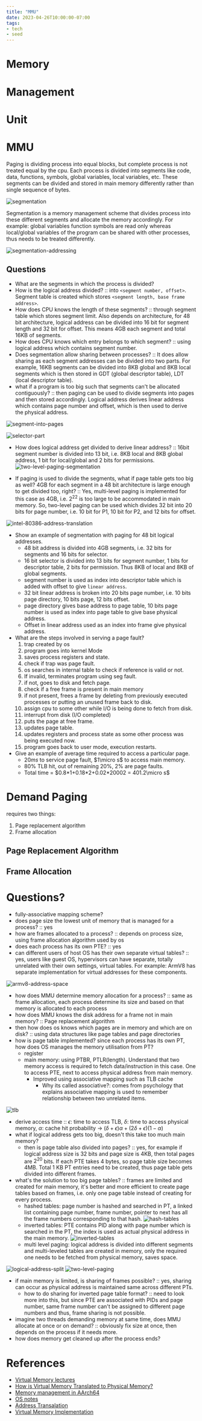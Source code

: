 ```yaml
---
title: "MMU"
date: 2023-04-26T10:00:00-07:00
tags:
- tech
- seed
---
```


# Memory

# Management

# Unit

# MMU

Paging is dividing process into equal blocks, but complete process is not treated equal by the cpu. Each process is divided into segments like code, data, functions, symbols, global variables, local variables, etc.
These segments can be divided and stored in main memory differently rather than single sequence of bytes.

![segmentation](thoughts/images/segmentation.png)

Segmentation is a memory management scheme that divides process into these different segments and allocate the memory accordingly. For example: global variables function symbols are read only whereas local/global variables of the program can be shared with other processes, thus needs to be treated differently.

![segmentation-addressing](segmentation-addressing.png)

## Questions

- What are the segments in which the process is divided?
- How is the logical address divided? :: into `<segment number, offset>`. Segment table is created which stores `<segment length, base frame address>`.
- How does CPU knows the length of these segments? :: through segment table which stores segment limit. Also depends on architecture, for 48 bit architecture, logical address can be divided into 16 bit for segment length and 32 bit for offset. This means 4GB each segment and total 16KB of segments.
- How does CPU knows which entry belongs to which segment? :: using logical address which contains segment number.
- Does segmentation allow sharing between processes? :: It does allow sharing as each segment addresses can be divided into two parts. For example, 16KB segments can be divided into 8KB global and 8KB local segments which is then stored in GDT (global descriptor table), LDT (local descriptor table).
- what if a program is too big such that segments can't be allocated contiguously? :: then paging can be used to divide segments into pages and then stored accordingly. Logical address derives linear address which contains page number and offset, which is then used to derive the physical address.

![segment-into-pages](segment-into-pages.png)

![selector-part](selector-part-logical-address.png)

- How does logical address get divided to derive linear address? :: 16bit segment number is divided into 13 bit, i.e. 8KB local and 8KB global address, 1 bit for local/global and 2 bits for permissions.
![two-level-paging-segmentation](two-level-paging-segmentation.png)

- If paging is used to divide the segments, what if page table gets too big as well? 4GB for each segment in a 48 bit architecture is large enough to get divided too, right? :: Yes, multi-level paging is implemented for this case as 4GB, i.e. $2^{22}$ is too large to be accommodated in main memory. So, two-level paging can be used which divides 32 bit into 20 bits for page number, i.e. 10 bit for P1, 10 bit for P2, and 12 bits for offset.

![intel-80386-address-translation](intel-80386-address-translation.png)

- Show an example of segmentation with paging for 48 bit logical addresses.
	- 48 bit address is divided into 4GB segments, i.e. 32 bits for segments and 16 bits for selector.
	- 16 bit selector is divided into 13 bits for segment number, 1 bits for descriptor table, 2 bits for permission. Thus 8KB of local and 8KB of global segments.
	- segment number is used as index into descriptor table which is added with offset to give `linear address`.
	- 32 bit linear address is broken into 20 bits page number, i.e. 10 bits page directory, 10 bits page, 12 bits offset.
	- page directory gives base address to page table, 10 bits page number is used as index into page table to give base physical address.
	- Offset in linear address used as an index into frame give physical address.
- What are the steps involved in serving a page fault?
	1. trap created by os
	2. program goes into kernel Mode
	3. saves process registers and state.
	4. check if trap was page fault.
	5. os searches in internal table to check if reference is valid or not.
	6. If invalid, terminates program using seg fault.
	7. if not, goes to disk and fetch page.
	8. check if a free frame is present in main memory
	9. if not present, frees a frame by deleting from previously executed processes or putting an unused frame back to disk.
	10. assign cpu to some other while I/O is being done to fetch from disk.
	11. interrupt from disk (I/O completed)
	12. puts the page at free frame.
	13. updates page table.
	14. updates registers and process state as some other process was being executed now.
	15. program goes back to user mode, execution restarts.
- Give an example of average time required to access a particular page.
	- $20ms$ to service page fault, $1\micro s$ to access main memory.
	- 80% TLB hit, out of remaining 20%, 2% are page faults.
	- Total time = $0.8*1+0.18*2+0.02*20002 = 401.2\micro s$

# Demand Paging

requires two things:

1. Page replacement algorithm
2. Frame allocation

## Page Replacement Algorithm

## Frame Allocation

# Questions?

- fully-associative mapping scheme?
- does page size the lowest unit of memory that is managed for a process? :: yes
- how are frames allocated to a process? :: depends on process size, using frame allocation algorithm used by os
- does each process has its own PTE? :: yes
- can different users of host OS has their own separate virtual tables? :: yes, users like guest OS, hypervisors can have separate, totally unrelated with their own settings, virtual tables. For example: ArmV8 has separate implementation for virtual addresses for these components.

![armv8-address-space](thoughts/images/address-spaces-in-ArmV8-A.png)

- how does MMU determine memory allocation for a process? :: same as frame allocation, each process determine its size and based on that memory is allocated to each process
- how does MMU knows the disk address for a frame not in main memory? :: Page replacement algorithm
- then how does os knows which pages are in memory and which are on disk? :: using data structures like page tables and page directories
- how is page table implemented? since each process has its own PT, how does OS manages the memory utilisation from PT?
	- register
	- main memory: using PTBR, PTLR(length). Understand that two memory access is required to fetch data/instruction in this case. One to access PTE, next to access physical address from main memory.
		- Improved using associative mapping such as TLB cache
			- Why its called associative?: comes from psychology that explains associative mapping is used to remember relationship between two unrelated items.

![tlb](thoughts/images/paging-with-tlb.png)

- derive access time :: $\epsilon$: time to access TLB, $\delta$: time to access physical memory, $\alpha$: cache hit probability -> $(\delta+\epsilon)\alpha + (2\delta+\epsilon)(1-\alpha)$
- what if logical address gets too big, doesn't this take too much main memory?
	- then is page table also divided into pages? :: yes, for example if logical address size is 32 bits and page size is 4KB, then total pages are $2^{20}$ bits. If each PTE takes 4 bytes, so page table size becomes 4MB. Total 1 KB PT entries need to be created, thus page table gets divided into different frames.
- what's the solution to too big page tables? :: frames are limited and created for main memory, it's better and more efficient to create page tables based on frames, i.e. only one page table instead of creating for every process.
	- hashed tables: page number is hashed and searched in PT, a linked list containing page number, frame number, pointer to next has all the frame numbers corresponding to that hash.
![hash-tables](thoughts/images/hashed-tables.png)
	- inverted tables: PTE contains PID along with page number which is searched in the PT, the index is used as actual physical address in the main memory.
![inverted-tables](thoughts/images/inverted-tables.png)
	- multi level paging: logical address is divided into different segments and multi-leveled tables are created in memory, only the required one needs to be fetched from physical memory, saves space.

![logical-address-split](thoughts/images/logical-address-split.png)
![two-level-paging](thoughts/images/two-level-paging.png)

- if main memory is limited, is sharing of frames possible? :: yes, sharing can occur as physical address is maintained same across different PTs.
	- how to do sharing for inverted page table format? :: need to look more into this, but since PTE are associated with PIDs and page number, same frame number can't be assigned to different page numbers and thus, frame sharing is not possible.
- imagine two threads demanding memory at same time, does MMU allocate at once or on demand? :: obviously fix size at once, then depends on the process if it needs more.
- how does memory get cleaned up after the process ends?

# References

- [Virtual Memory lectures](https://www.cs.utexas.edu/users/witchel/372/lectures/15.VirtualMemory.pdf)
- [How is Virtual Memory Translated to Physical Memory?](https://blogs.vmware.com/vsphere/2020/03/how-is-virtual-memory-translated-to-physical-memory.html)
- [Memory management in AArch64](https://developer.arm.com/documentation/101811/0102/Overview)
- [OS notes](https://epgp.inflibnet.ac.in/Home/ViewSubject?catid=fBYckQKJvP3a/8Vd3L08tQ==)
- [Address Transalation](https://www.d.umn.edu/~gshute/os/address-translation.xhtml)
- [Virtual Memory Implementation](https://homepage.divms.uiowa.edu/~ghosh/5-5-11.pdf)
